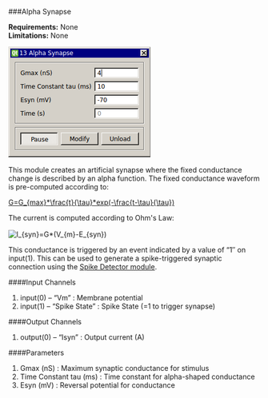 ###Alpha Synapse

**Requirements:** None  
**Limitations:** None  

![Alpha Synapse GUI](alpha-synapse.png)


<!--start-->
This module creates an artificial synapse where the fixed conductance change is described by an alpha function. The fixed conductance waveform is pre-computed according to:  

[G=G_{max}*\frac{t}{\tau}*exp(-\frac{t-\tau}{\tau})](http://bit.ly/1zWcc5u)

The current is computed according to Ohm's Law:

<img src="http://bit.ly/1zWcnOg" align="center" border="0" alt="I_{syn}=G*(V_{m}-E_{syn})"></img>

This conductance is triggered by an event indicated by a value of “1″ on input(1). This can be used to generate a spike-triggered synaptic connection using the [Spike Detector module](https://github.com/RTXI/spike-detector).
<!--end-->

####Input Channels
1. input(0) – “Vm” : Membrane potential
2. input(1) – “Spike State” : Spike State (=1 to trigger synapse)

####Output Channels
1. output(0) – “Isyn” : Output current (A)

####Parameters
1. Gmax (nS) : Maximum synaptic conductance for stimulus
2. Time Constant tau (ms) : Time constant for alpha-shaped conductance
3. Esyn (mV) : Reversal potential for conductance
